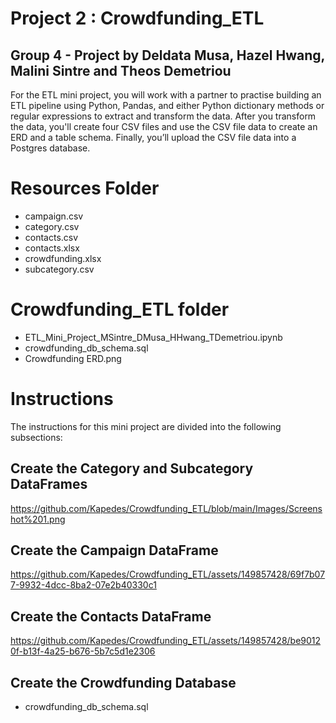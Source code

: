 # Project 2 : Crowdfunding_ETL
## Group 4 - Project by Deldata Musa, Hazel Hwang, Malini Sintre and Theos Demetriou

For the ETL mini project, you will work with a partner to practise building an ETL pipeline using Python, Pandas, and either Python dictionary methods or regular expressions to extract and transform the data. After you transform the data, you'll create four CSV files and use the CSV file data to create an ERD and a table schema. Finally, you’ll upload the CSV file data into a Postgres database.

# Resources Folder
- campaign.csv
- category.csv
- contacts.csv
- contacts.xlsx
- crowdfunding.xlsx
- subcategory.csv

# Crowdfunding_ETL folder
- ETL_Mini_Project_MSintre_DMusa_HHwang_TDemetriou.ipynb
- crowdfunding_db_schema.sql
- Crowdfunding ERD.png

# Instructions
The instructions for this mini project are divided into the following subsections:

## Create the Category and Subcategory DataFrames
https://github.com/Kapedes/Crowdfunding_ETL/blob/main/Images/Screenshot%201.png

  
## Create the Campaign DataFrame
  https://github.com/Kapedes/Crowdfunding_ETL/assets/149857428/69f7b077-9932-4dcc-8ba2-07e2b40330c1
  
## Create the Contacts DataFrame
  https://github.com/Kapedes/Crowdfunding_ETL/assets/149857428/be90120f-b13f-4a25-b676-5b7c5d1e2306
  
## Create the Crowdfunding Database
  - crowdfunding_db_schema.sql 
